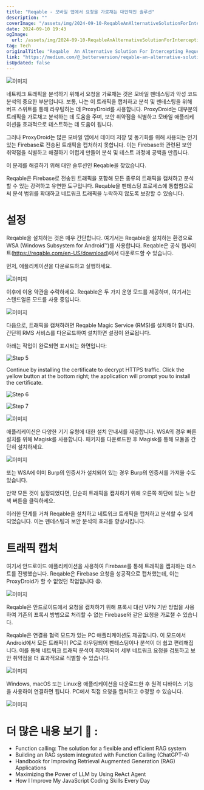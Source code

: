 ```yaml
---
title: "Reqable - 모바일 앱에서 요청을 가로채는 대안적인 솔루션"
description: ""
coverImage: "/assets/img/2024-09-10-ReqableAnAlternativeSolutionForInterceptingRequestsOnMobileApps_0.png"
date: 2024-09-10 19:43
ogImage: 
  url: /assets/img/2024-09-10-ReqableAnAlternativeSolutionForInterceptingRequestsOnMobileApps_0.png
tag: Tech
originalTitle: "Reqable  An Alternative Solution For Intercepting Requests On Mobile Apps"
link: "https://medium.com/@_betterversion/reqable-an-alternative-solution-for-intercepting-requests-on-mobile-apps-fb4d5e06f360"
isUpdated: false
---
```



![이미지](/assets/img/2024-09-10-ReqableAnAlternativeSolutionForInterceptingRequestsOnMobileApps_0.png)

네트워크 트래픽을 분석하기 위해서 요청을 가로채는 것은 모바일 펜테스팅과 악성 코드 분석의 중요한 부분입니다. 보통, 나는 이 트래픽을 캡처하고 분석 및 펜테스팅을 위해 버프 스위트를 통해 라우팅하는 데 ProxyDroid를 사용합니다. ProxyDroid는 대부분의 트래픽을 가로채고 분석하는 데 도움을 주며, 보안 취약점을 식별하고 모바일 애플리케이션을 효과적으로 테스트하는 데 도움이 됩니다.

그러나 ProxyDroid는 많은 모바일 앱에서 데이터 저장 및 동기화를 위해 사용되는 인기 있는 Firebase로 전송된 트래픽을 캡처하지 못합니다. 이는 Firebase와 관련된 보안 취약점을 식별하고 해결하기 어렵게 만들어 분석 및 테스트 과정에 공백을 만듭니다.

이 문제를 해결하기 위해 대안 솔루션인 Reqable을 찾았습니다.

<div class="content-ad"></div>

Reqable은 Firebase로 전송된 트래픽을 포함해 모든 종류의 트래픽을 캡처하고 분석할 수 있는 강력하고 유연한 도구입니다. Reqable을 펜테스팅 프로세스에 통합함으로써 분석 범위를 확대하고 네트워크 트래픽을 누락하지 않도록 보장할 수 있습니다.

# 설정

Reqable을 설치하는 것은 매우 간단합니다. 여기서는 Reqable을 설치하는 환경으로 WSA (Windows Subsystem for Android™️)를 사용합니다. Reqable은 공식 웹사이트(https://reqable.com/en-US/download)에서 다운로드할 수 있습니다.

먼저, 애플리케이션을 다운로드하고 실행하세요.

<div class="content-ad"></div>


![이미지](/assets/img/2024-09-10-ReqableAnAlternativeSolutionForInterceptingRequestsOnMobileApps_1.png)

이후에 이용 약관을 수락하세요. Reqable은 두 가지 운영 모드를 제공하며, 여기서는 스탠드얼론 모드를 사용 중입니다.

![이미지](/assets/img/2024-09-10-ReqableAnAlternativeSolutionForInterceptingRequestsOnMobileApps_2.png)

다음으로, 트래픽을 캡쳐하려면 Reqable Magic Service (RMS)를 설치해야 합니다. 간단히 RMS 서비스를 다운로드하여 설치하면 설정이 완료됩니다.


<div class="content-ad"></div>

아래는 작업이 완료되면 표시되는 화면입니다:

<div class="content-ad"></div>


![Step 5](/assets/img/2024-09-10-ReqableAnAlternativeSolutionForInterceptingRequestsOnMobileApps_5.png)

Continue by installing the certificate to decrypt HTTPS traffic. Click the yellow button at the bottom right; the application will prompt you to install the certificate.

![Step 6](/assets/img/2024-09-10-ReqableAnAlternativeSolutionForInterceptingRequestsOnMobileApps_6.png)

![Step 7](/assets/img/2024-09-10-ReqableAnAlternativeSolutionForInterceptingRequestsOnMobileApps_7.png)


<div class="content-ad"></div>


![이미지](/assets/img/2024-09-10-ReqableAnAlternativeSolutionForInterceptingRequestsOnMobileApps_8.png)

애플리케이션은 다양한 기기 유형에 대한 설치 안내서를 제공합니다. WSA의 경우 빠른 설치를 위해 Magisk를 사용합니다. 패키지를 다운로드한 후 Magisk를 통해 모듈을 간단히 설치하세요.

![이미지](/assets/img/2024-09-10-ReqableAnAlternativeSolutionForInterceptingRequestsOnMobileApps_9.png)

또는 WSA에 이미 Burp의 인증서가 설치되어 있는 경우 Burp의 인증서를 가져올 수도 있습니다.


<div class="content-ad"></div>

만약 모든 것이 설정되었다면, 단순히 트래픽을 캡처하기 위해 오른쪽 하단에 있는 노란색 버튼을 클릭하세요.

이러한 단계를 거쳐 Reqable을 설치하고 네트워크 트래픽을 캡처하고 분석할 수 있게 되었습니다. 이는 펜테스팅과 보안 분석의 효과를 향상시킵니다.

<div class="content-ad"></div>

# 트래픽 캡처

여기서 안드로이드 애플리케이션을 사용하여 Firebase를 통해 트래픽을 캡처하는 테스트를 진행했습니다. Reqable은 Firebase 요청을 성공적으로 캡처했는데, 이는 ProxyDroid가 할 수 없었던 작업입니다 😦.

![이미지](/assets/img/2024-09-10-ReqableAnAlternativeSolutionForInterceptingRequestsOnMobileApps_12.png)

Reqable은 안드로이드에서 요청을 캡처하기 위해 프록시 대신 VPN 기반 방법을 사용하여 기존의 프록시 방법으로 처리할 수 없는 Firebase와 같은 요청을 가로챌 수 있습니다.

<div class="content-ad"></div>

Reqable은 연결용 협력 모드가 있는 PC 애플리케이션도 제공합니다. 이 모드에서 Android에서 모든 트래픽이 PC로 라우팅되어 펜테스팅이나 분석이 더 쉽고 편리해집니다. 이를 통해 네트워크 트래픽 분석이 최적화되어 세부 네트워크 요청을 검토하고 보안 취약점을 더 효과적으로 식별할 수 있습니다.

![이미지](/assets/img/2024-09-10-ReqableAnAlternativeSolutionForInterceptingRequestsOnMobileApps_13.png)

Windows, macOS 또는 Linux용 애플리케이션을 다운로드한 후 원격 디바이스 기능을 사용하여 연결하면 됩니다. PC에서 직접 요청을 캡처하고 수정할 수 있습니다.

![이미지](/assets/img/2024-09-10-ReqableAnAlternativeSolutionForInterceptingRequestsOnMobileApps_14.png)

<div class="content-ad"></div>

# 더 많은 내용 보기 🚀 :

- Function calling: The solution for a flexible and efficient RAG system
- Building an RAG system integrated with Function Calling (ChatGPT-4)
- Handbook for Improving Retrieval Augmented Generation (RAG) Applications
- Maximizing the Power of LLM by Using ReAct Agent
- How I Improve My JavaScript Coding Skills Every Day